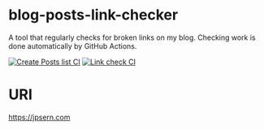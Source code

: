 # blog-posts-link-checker
A tool that regularly checks for broken links on my blog.
Checking work is done automatically by GitHub Actions.

[![Create Posts list CI](https://github.com/Jpsern/blog-posts-link-checker/actions/workflows/posts-list.yml/badge.svg)](https://github.com/Jpsern/blog-posts-link-checker/actions/workflows/posts-list.yml)
[![Link check CI](https://github.com/Jpsern/blog-posts-link-checker/actions/workflows/link-check.yml/badge.svg)](https://github.com/Jpsern/blog-posts-link-checker/actions/workflows/link-check.yml)


# URI
https://jpsern.com
